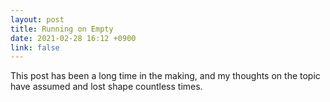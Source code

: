 ```yaml
---
layout: post
title: Running on Empty
date: 2021-02-28 16:12 +0900
link: false
---
```

This post has been a long time in the making, and my thoughts on the topic have assumed and lost shape countless times. 